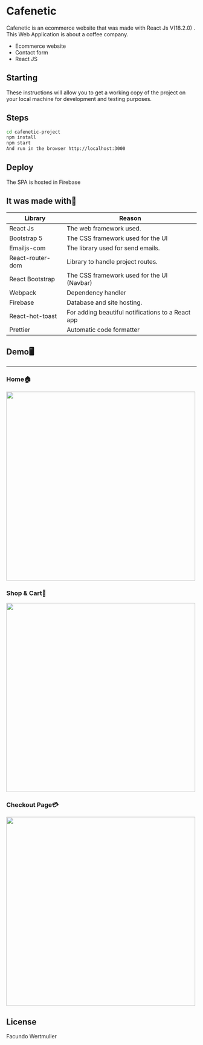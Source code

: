 # Cafenetic

Cafenetic is an ecommerce website that was made with React Js V(18.2.0) . This Web Application is about a coffee company.

-   Ecommerce website
-   Contact form
-   React JS

## Starting

These instructions will allow you to get a working copy of the project on your local machine for development and testing purposes.

## Steps

```sh
cd cafenetic-project
npm install
npm start
And run in the browser http://localhost:3000
```

## Deploy

The SPA is hosted in Firebase

## It was made with👷

| Library          | Reason                                            |
| ---------------- | ------------------------------------------------- |
| React Js         | The web framework used.                           |
| Bootstrap 5      | The CSS framework used for the UI                 |
| Emailjs-com      | The library used for send emails.                 |
| React-router-dom | Library to handle project routes.                 |
| React Bootstrap  | The CSS framework used for the UI (Navbar)        |
| Webpack          | Dependency handler                                |
| Firebase         | Database and site hosting.                        |
| React-hot-toast  | For adding beautiful notifications to a React app |
| Prettier         | Automatic code formatter                          |

## Demo🖥️ ️

---

### Home🏠

<img align='center' src='https://media2.giphy.com/media/zqbzERG0unPgXViZl2/giphy.gif?cid=790b76110a996b92464e9901c4f86a274ac1b74082623a50&rid=giphy.gif&ct=g' width='500'>

### Shop & Cart🛒

<img align='center' src='https://media2.giphy.com/media/FcqD07SjSZY33Mumca/giphy.gif?cid=790b76116b5903bd0a2e83af6adf5a8bad8b1c6dd26d9a72&rid=giphy.gif&ct=g' width='500'>

### Checkout Page💳

<img align='center' src='https://media1.giphy.com/media/dlHMb2AEOZri5SClgd/giphy.gif?cid=790b76114442d32371348b79776ae29b972fb8a756c5c7a9&rid=giphy.gif&ct=g' width='500'>

## License

Facundo Wertmuller
